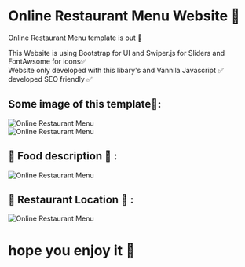 # Online Restaurant Menu Website 🍔

Online Restaurant Menu template is out 🎉</br>

This Website is using Bootstrap for UI and Swiper.js for Sliders and FontAwsome for icons✅ <br>
Website only developed with this libary's and Vannila Javascript ✅<br>
developed SEO friendly ✅ <br>
## Some image of this template📸:</br>
![Online Restaurant Menu](https://cdn.jsdelivr.net/gh/3exyDevil/Website-Files@main/home.png)</br>
![Online Restaurant Menu](https://cdn.jsdelivr.net/gh/3exyDevil/Website-Files@main/foodMenu.png)</br>
## 🍔 Food description 🍔 :</br>
![Online Restaurant Menu](https://cdn.jsdelivr.net/gh/3exyDevil/Website-Files@main/description.png)</br>
## 📍 Restaurant Location 📍 :</br>
![Online Restaurant Menu](https://cdn.jsdelivr.net/gh/3exyDevil/Website-Files@main/location.png)</br>

# hope you enjoy it 💓

